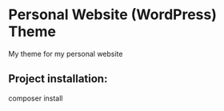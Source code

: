 # Personal Website (WordPress) Theme

My theme for my personal website

## Project installation:

composer install